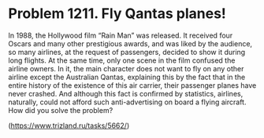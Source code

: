 # Problem 1211. Fly Qantas planes! 

In 1988, the Hollywood film “Rain Man” was released. It received four Oscars and many other prestigious awards, and was liked by the audience, so many airlines, at the request of passengers, decided to show it during long flights. At the same time, only one scene in the film confused the airline owners. In it, the main character does not want to fly on any other airline except the Australian Qantas, explaining this by the fact that in the entire history of the existence of this air carrier, their passenger planes have never crashed. And although this fact is confirmed by statistics, airlines, naturally, could not afford such anti-advertising on board a flying aircraft. How did you solve the problem?

(https://www.trizland.ru/tasks/5662/)